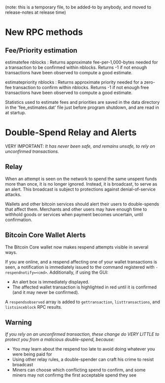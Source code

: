 (note: this is a temporary file, to be added-to by anybody, and moved to
release-notes at release time)

New RPC methods
===============

Fee/Priority estimation
-----------------------

estimatefee nblocks : Returns approximate fee-per-1,000-bytes needed for
a transaction to be confirmed within nblocks. Returns -1 if not enough
transactions have been observed to compute a good estimate.

estimatepriority nblocks : Returns approximate priority needed for
a zero-fee transaction to confirm within nblocks. Returns -1 if not
enough free transactions have been observed to compute a good
estimate.

Statistics used to estimate fees and priorities are saved in the
data directory in the 'fee_estimates.dat' file just before
program shutdown, and are read in at startup.

Double-Spend Relay and Alerts
=============================
VERY IMPORTANT: *It has never been safe, and remains unsafe, to rely*
*on unconfirmed transactions.*

Relay
-----
When an attempt is seen on the network to spend the same unspent funds
more than once, it is no longer ignored.  Instead, it is broadcast, to
serve as an alert.  This broadcast is subject to protections against
denial-of-service attacks.

Wallets and other bitcoin services should alert their users to
double-spends that affect them.  Merchants and other users may have
enough time to withhold goods or services when payment becomes
uncertain, until confirmation.

Bitcoin Core Wallet Alerts
--------------------------
The Bitcoin Core wallet now makes respend attempts visible in several
ways.

If you are online, and a respend affecting one of your wallet
transactions is seen, a notification is immediately issued to the
command registered with `-respendnotify=<cmd>`.  Additionally, if
using the GUI:
 - An alert box is immediately displayed.
 - The affected wallet transaction is highlighted in red until it is
   confirmed (and it may never be confirmed).

A `respendsobserved` array is added to `gettransaction`, `listtransactions`,
and `listsinceblock` RPC results.

Warning
-------
*If you rely on an unconfirmed transaction, these change do VERY*
*LITTLE to protect you from a malicious double-spend, because:*

 - You may learn about the respend too late to avoid doing whatever
   you were being paid for
 - Using other relay rules, a double-spender can craft his crime to
   resist broadcast
 - Miners can choose which conflicting spend to confirm, and some
   miners may not confirmg the first acceptable spend they see

